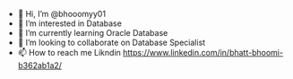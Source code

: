 - 👋 Hi, I’m @bhooomyy01
- 👀 I’m interested in Database
- 🌱 I’m currently learning Oracle Database
- 💞️ I’m looking to collaborate on Database Specialist
- 📫 How to reach me Likndin https://www.linkedin.com/in/bhatt-bhoomi-b362ab1a2/

<!---
bhooomyy01/bhooomyy01 is a ✨ special ✨ repository because its `README.md` (this file) appears on your GitHub profile.
You can click the Preview link to take a look at your changes.
--->
